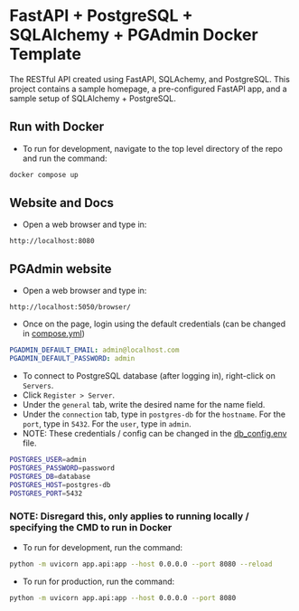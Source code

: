 # FastAPI + PostgreSQL + SQLAlchemy + PGAdmin Docker Template
The RESTful API created using FastAPI, SQLAchemy, and PostgreSQL.
This project contains a sample homepage, a pre-configured FastAPI app, and a sample setup of SQLAlchemy + PostgreSQL.


## Run with Docker
- To run for development, navigate to the top level directory of the repo and run the command:
```bash
docker compose up
```

## Website and Docs
- Open a web browser and type in:
```
http://localhost:8080
```

## PGAdmin website
- Open a web browser and type in:
```
http://localhost:5050/browser/
```
- Once on the page, login using the default credentials (can be changed in [compose.yml](./compose.yml))
```yml
PGADMIN_DEFAULT_EMAIL: admin@localhost.com
PGADMIN_DEFAULT_PASSWORD: admin
```
- To connect to PostgreSQL database (after logging in), right-click on `Servers`.
- Click `Register > Server`.
- Under the `general` tab, write the desired name for the name field.
- Under the `connection` tab, type in `postgres-db` for the `hostname`. For the `port`, type in `5432`. For the `user`, type in `admin`.
- NOTE: These credentials / config can be changed in the [db_config.env](./db_config.env) file.
```bash
POSTGRES_USER=admin
POSTGRES_PASSWORD=password
POSTGRES_DB=database
POSTGRES_HOST=postgres-db
POSTGRES_PORT=5432
```

### NOTE: Disregard this, only applies to running locally / specifying the CMD to run in Docker
 - To run for development, run the command:
 ```bash
python -m uvicorn app.api:app --host 0.0.0.0 --port 8080 --reload
 ```

- To run for production, run the command:
```bash
python -m uvicorn app.api:app --host 0.0.0.0 --port 8080
```
